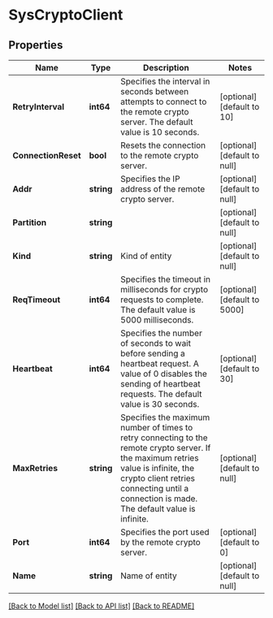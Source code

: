 # SysCryptoClient

## Properties
Name | Type | Description | Notes
------------ | ------------- | ------------- | -------------
**RetryInterval** | **int64** | Specifies the interval in seconds between attempts to connect to the remote crypto server. The default value is 10 seconds. | [optional] [default to 10]
**ConnectionReset** | **bool** | Resets the connection to the remote crypto server. | [optional] [default to null]
**Addr** | **string** | Specifies the IP address of the remote crypto server. | [optional] [default to null]
**Partition** | **string** |  | [optional] [default to null]
**Kind** | **string** | Kind of entity | [optional] [default to null]
**ReqTimeout** | **int64** | Specifies the timeout in milliseconds for crypto requests to complete. The default value is 5000 milliseconds. | [optional] [default to 5000]
**Heartbeat** | **int64** | Specifies the number of seconds to wait before sending a heartbeat request. A value of 0 disables the sending of heartbeat requests. The default value is 30 seconds. | [optional] [default to 30]
**MaxRetries** | **string** | Specifies the maximum number of times to retry connecting to the remote crypto server. If the maximum retries value is infinite, the crypto client retries connecting until a connection is made. The default value is infinite. | [optional] [default to null]
**Port** | **int64** | Specifies the port used by the remote crypto server. | [optional] [default to 0]
**Name** | **string** | Name of entity | [optional] [default to null]

[[Back to Model list]](../README.md#documentation-for-models) [[Back to API list]](../README.md#documentation-for-api-endpoints) [[Back to README]](../README.md)


